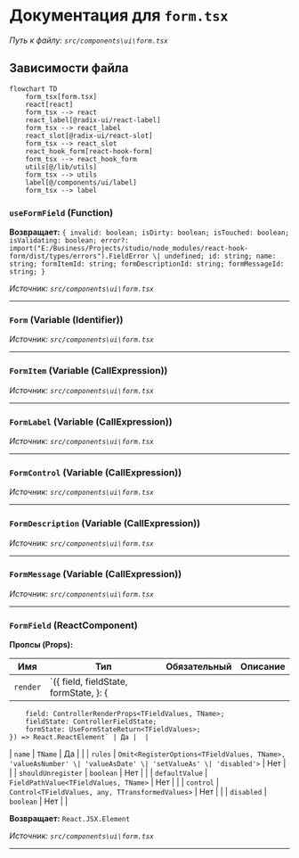 # Документация для `form.tsx`

*Путь к файлу: `src/components\ui\form.tsx`*

## Зависимости файла

```mermaid
flowchart TD
    form_tsx[form.tsx]
    react[react]
    form_tsx --> react
    react_label[@radix-ui/react-label]
    form_tsx --> react_label
    react_slot[@radix-ui/react-slot]
    form_tsx --> react_slot
    react_hook_form[react-hook-form]
    form_tsx --> react_hook_form
    utils[@/lib/utils]
    form_tsx --> utils
    label[@/components/ui/label]
    form_tsx --> label
```

### `useFormField` (Function)

**Возвращает:** `{ invalid: boolean; isDirty: boolean; isTouched: boolean; isValidating: boolean; error?: import("E:/Business/Projects/studio/node_modules/react-hook-form/dist/types/errors").FieldError \| undefined; id: string; name: string; formItemId: string; formDescriptionId: string; formMessageId: string; }`

*Источник: `src/components\ui\form.tsx`*

---
### `Form` (Variable (Identifier))

*Источник: `src/components\ui\form.tsx`*

---
### `FormItem` (Variable (CallExpression))

*Источник: `src/components\ui\form.tsx`*

---
### `FormLabel` (Variable (CallExpression))

*Источник: `src/components\ui\form.tsx`*

---
### `FormControl` (Variable (CallExpression))

*Источник: `src/components\ui\form.tsx`*

---
### `FormDescription` (Variable (CallExpression))

*Источник: `src/components\ui\form.tsx`*

---
### `FormMessage` (Variable (CallExpression))

*Источник: `src/components\ui\form.tsx`*

---
### `FormField` (ReactComponent)

**Пропсы (Props):**

| Имя | Тип | Обязательный | Описание |
|---|---|---|---|
| `render` | `({ field, fieldState, formState, }: {
        field: ControllerRenderProps<TFieldValues, TName>;
        fieldState: ControllerFieldState;
        formState: UseFormStateReturn<TFieldValues>;
    }) => React.ReactElement` | Да |  |
| `name` | `TName` | Да |  |
| `rules` | `Omit<RegisterOptions<TFieldValues, TName>, 'valueAsNumber' \| 'valueAsDate' \| 'setValueAs' \| 'disabled'>` | Нет |  |
| `shouldUnregister` | `boolean` | Нет |  |
| `defaultValue` | `FieldPathValue<TFieldValues, TName>` | Нет |  |
| `control` | `Control<TFieldValues, any, TTransformedValues>` | Нет |  |
| `disabled` | `boolean` | Нет |  |

**Возвращает:** `React.JSX.Element`

*Источник: `src/components\ui\form.tsx`*

---

